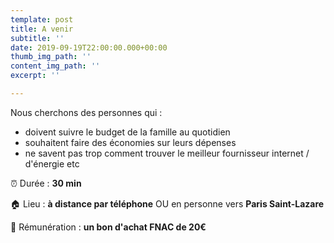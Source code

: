 ```yaml
---
template: post
title: A venir
subtitle: ''
date: 2019-09-19T22:00:00.000+00:00
thumb_img_path: ''
content_img_path: ''
excerpt: ''

---
```

Nous cherchons des personnes qui :

* doivent suivre le budget de la famille au quotidien
* souhaitent faire des économies sur leurs dépenses
* ne savent pas trop comment trouver le meilleur fournisseur internet / d'énergie etc

⏰ Durée : **30 min**

🏠 Lieu : **à distance par téléphone** OU en personne vers **Paris Saint-Lazare**

🎁 Rémunération : **un bon d'achat FNAC de 20€**